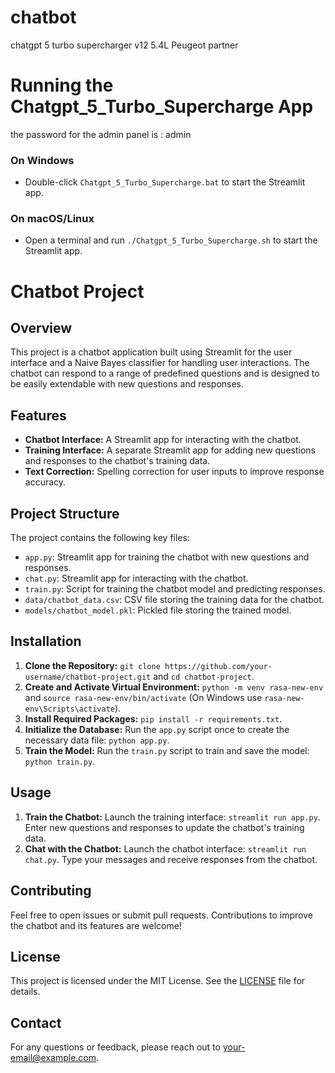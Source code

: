 # chatbot
chatgpt 5 turbo supercharger v12 5.4L Peugeot  partner 

# Running the Chatgpt_5_Turbo_Supercharge App
the password for the admin panel is : admin

### On Windows

- Double-click `Chatgpt_5_Turbo_Supercharge.bat` to start the Streamlit app.

### On macOS/Linux

- Open a terminal and run `./Chatgpt_5_Turbo_Supercharge.sh` to start the Streamlit app.


# Chatbot Project

## Overview
This project is a chatbot application built using Streamlit for the user interface and a Naive Bayes classifier for handling user interactions. The chatbot can respond to a range of predefined questions and is designed to be easily extendable with new questions and responses.

## Features
- **Chatbot Interface:** A Streamlit app for interacting with the chatbot.
- **Training Interface:** A separate Streamlit app for adding new questions and responses to the chatbot's training data.
- **Text Correction:** Spelling correction for user inputs to improve response accuracy.

## Project Structure
The project contains the following key files:
- `app.py`: Streamlit app for training the chatbot with new questions and responses.
- `chat.py`: Streamlit app for interacting with the chatbot.
- `train.py`: Script for training the chatbot model and predicting responses.
- `data/chatbot_data.csv`: CSV file storing the training data for the chatbot.
- `models/chatbot_model.pkl`: Pickled file storing the trained model.

## Installation
1. **Clone the Repository:** `git clone https://github.com/your-username/chatbot-project.git` and `cd chatbot-project`.
2. **Create and Activate Virtual Environment:** `python -m venv rasa-new-env` and `source rasa-new-env/bin/activate` (On Windows use `rasa-new-env\Scripts\activate`).
3. **Install Required Packages:** `pip install -r requirements.txt`.
4. **Initialize the Database:** Run the `app.py` script once to create the necessary data file: `python app.py`.
5. **Train the Model:** Run the `train.py` script to train and save the model: `python train.py`.

## Usage
1. **Train the Chatbot:** Launch the training interface: `streamlit run app.py`. Enter new questions and responses to update the chatbot's training data.
2. **Chat with the Chatbot:** Launch the chatbot interface: `streamlit run chat.py`. Type your messages and receive responses from the chatbot.

## Contributing
Feel free to open issues or submit pull requests. Contributions to improve the chatbot and its features are welcome!

## License
This project is licensed under the MIT License. See the [LICENSE](LICENSE) file for details.

## Contact
For any questions or feedback, please reach out to [your-email@example.com](mailto:your-email@example.com).
